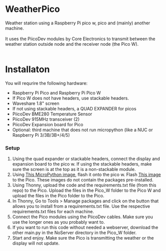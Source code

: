 # WeatherPico
Weather station using a Raspberry Pi pico w, pico and (mainly) another machine.<br>
<br>
It uses the PiicoDev modules by Core Electronics to transmit between the weather station outside node and the receiver node (the Pico W). <br>
<br>
# Installaton
You will requrire the following hardware:
<ul>
<li>Raspberry Pi Pico and Raspberry Pi Pico W</li>
<li>If Pico W does not have headers, use stackable headers.</li>
<li>Waveshare 1.8" screen</li>
<li>If not using stackable headers, a QUAD EXPANDER for picos</li>
<li>PiicoDev BME280 Temperature Sensor</li>
<li>PiicoDev 915MHz transceiver (2)</li>
<li>PiicoDev Expansion board for Pico</li>
<li>Optional: third machine that does not run micropython (like a NUC or Raspberry Pi 3/3B/3B+/4/5)</li>
</ul>

### Setup

<ol>
  <li>Using the quad expander or stackable headers, connect the display and expansion board to the pico w. If using the stackable headers, make sure the screen is at the top as it is a non-stackable module.</li>
  <li>Using <a href="">This MicroPython image</a>, flash it onto the pico w. Flash <a href="">This image</a> to the Pico. These images do not contain the packages pre-installed. </li>
  <li>Using Thonny, upload the code and the requirements.txt file (from this repo) to the Pico. Upload the files in the Pico_W folder to the Pico W and upload the files in the Pico folder to the Pico.</li>
  <li>In Thonny, Go to Tools > Manage packages and click on the button that allows you to install from a requirements.txt file. Use the respective requirements.txt files for each machine.</li>
  <li>Connect the Pico modules using the PiicoDev cables. Make sure you use the longer ones as you probably want to.</li>
  <li>If you want to run this code without needed a webserver, download the other main.py in the NoServer directory in the Pico_W folder.</li>
  <li>Start and enjoy. Make sure the Pico is transmitting the weather or the display will not update.</li>
</ol>
